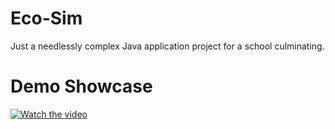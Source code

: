 # Eco-Sim
Just a needlessly complex Java application project for a school culminating.

# Demo Showcase

[![Watch the video](https://i.imgur.com/vKb2F1B.png)](https://drive.google.com/file/d/1YHm_unPwnXcgoeWDZoOgBYevF5_TF4i/view)
